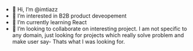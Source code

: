 - 👋 Hi, I’m @imtiazz
- 👀 I’m interested in B2B product deveopement
- 🌱 I’m currently learning React
- 💞️ I’m looking to collaborate on interesting project. I am not specific to any domain, just looking for  projects which really solve problem and make user say- Thats what I was looking for.


<!---
imtiazz/imtiazz is a ✨ special ✨ repository because its `README.md` (this file) appears on your GitHub profile.
You can click the Preview link to take a look at your changes.
--->
